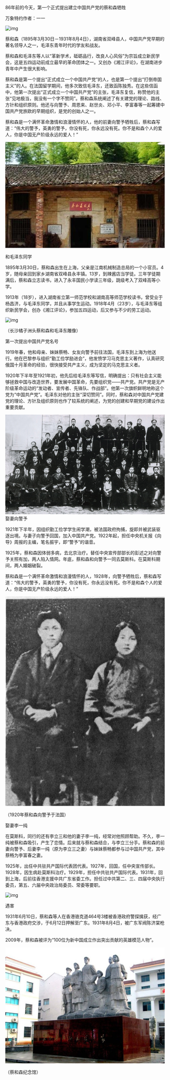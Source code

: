 86年前的今天，第一个正式提出建立中国共产党的蔡和森牺牲

万象特约作者：一一

![img](http://inews.gtimg.com/newsapp_match/0/912634846/0)

蔡和森（1895年3月30日－1931年8月4日），湖南省双峰县人，中国共产党早期的著名领导人之一，毛泽东青年时代的学友和战友。

蔡和森和毛泽东等人以“革新学术，砥砺品行，改良人心风俗”为宗旨成立新民学会，这是五四运动前成立最早的革命团体之一。又创办《湘江评论》，在湖南进步青年中产生很大影响。

蔡和森是第一个提出“正式成立一个中国共产党”的人，也是第一个提出“打倒帝国主义”的人。在法国留学期间，他多次致信毛泽东，还致函陈独秀。在这些信函中，他第一次提出“正式成立一个中国共产党”的主张，毛泽东复信，称赞他的主张“见地极当，我没有一个字不赞同”。蔡和森系统阐述了有关建党的理论、路线、方针和组织原则。他还与向警予、周恩来、赵世炎、邓小平、李富春等一起筹建中国共产党旅欧的早期组织，是党的创始人之一。

蔡和森是一个满怀革命激情和浪漫情怀的人，他的前妻向警予牺牲后，蔡和森写道：“伟大的警予，英勇的警予，你没有死，你永远没有死。你不是和森个人的爱人，你是中国无产阶级永远的爱人！”

![双峰蔡和森故居](双峰蔡和森故居.jpg)

和毛泽东同学

1895年3月30日，蔡和森出生在上海，父亲是江南机械制造总局的一个小官员。4岁，随母亲回到家乡湖南省双峰县永丰镇。13岁，到辣酱店当学徒。三年学徒期满后，蔡和森立志读书，进入了永丰国民小学读三年级，跳级考入了双峰高等小学。

1913年（18岁），进入湖南省立第一师范学校和湖南高等师范学校读书，曾受业于杨昌济，与毛泽东同学，并且从事学生运动。1918年4月（23岁），与毛泽东等组织新民学会，创办《湘江评论》，参加五四运动，后又参与不少的劳工运动。

![img](http://inews.gtimg.com/newsapp_match/0/1322850423/0)

（长沙橘子洲头蔡和森和毛泽东雕像）

第一次提出中国共产党名号

1919年春，他和母亲、妹妹蔡畅、女友向警予前往法国，毛泽东到上海为他送行。他在巴黎参与组织“勤工俭学励进会”，他发愤学习马克思主义著作，认真研究俄国十月革命的经验，很快接受共产主义，成为坚定的马克思主义者。

1920年下半年至1921年初，他先后给毛泽东等写信，明确提出：只有社会主义能够拯救中国与改造世界，要发展中国革命，先要组织党——共产党。共产党是无产阶级革命运动的“发动者、宣传者、先锋队、作战部”。他第一次旗帜鲜明地称这个党为“中国共产党”。毛泽东对他的主张“深切赞同”。同时，蔡和森对中国共产党建党的理论、方针及组织原则也作了较系统的阐述，为党的创建和早期党的建设作出重要贡献。



![1920年12月蔡和森等工学世界社在法国](1920年12月蔡和森等工学世界社在法国.jpg)娶妻向警予

1921年下半年，因组织勤工俭学学生闹学潮，被法国政府拘捕，旋即并被武装驱逐出境。与妻子向警予回国，加入中国共产党。1922年起，担任中央机关报《向导》周报的主编，笔名振宇，即“警予”的谐音。

1925年，蔡和森因体弱多病，去北京治疗。替任中央宣传部部长的彭述之对向警予关照有加，两人陷入情网。年底，蔡和森和向警予一同去莫斯科。在莫斯科期间，两人婚姻破裂。

蔡和森是一个满怀革命激情和浪漫情怀的人，1928年，向警予牺牲后，蔡和森写道：“伟大的警予，英勇的警予，你没有死，你永远没有死。你不是和森个人的爱人，你是中国无产阶级永远的爱人！”

![1920年蔡和森向警予于法国](1920年蔡和森向警予于法国.jpg)

（1920年蔡和森向警予于法国）

娶妻李一纯

在莫斯科，同行的还有李立三和他的妻子李一纯，经常对他照顾帮助。不久，李一纯被蔡和森吸引，产生了恋情。后来就与蔡和森结合，与李立三分手。蔡和森的前妻向警予、后妻李一纯（原为李立三之妻）与妹妹蔡畅都参与过中国共产党，其中蔡畅为李富春之妻。

1925年，出任中共驻共产国际代表团代表。1927年，回国，任中央宣传部长。1928年，因生病赴莫斯科治疗。1929年，担任中共驻共产国际代表。1931年，回到上海，后前往香港支援中共广东省委工作。担任过中共第二、三、四届中央执行委员，第五、六届中央政治局委员、常委等要职。

![img](http://inews.gtimg.com/newsapp_match/0/1322850697/0)

遇害

1931年6月10日，蔡和森等人在香港骆克道464号3楼被香港政府警探擒获，经广东与香港政府交涉，于6月12日押解至广东。1931年8月4日，被广东军阀陈济棠枪决。

2009年，蔡和森被评为“100位为新中国成立作出突出贡献的英雄模范人物”。



![蔡和森纪念馆（娄底纪念馆）](蔡和森纪念馆（娄底纪念馆）.jpg)

（蔡和森纪念馆）